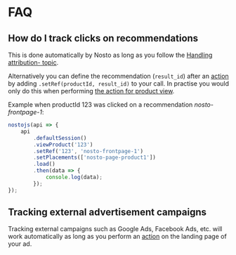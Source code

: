# FAQ

## How do I track clicks on recommendations

This is done automatically by Nosto as long as you follow the [Handling attribution- topic](spa-basics-leveraging-features.md#handling-attribution-1).

Alternatively you can define the recommendation \(`result_id`\) after an [action](session-api-terminology.md#action) by adding `.setRef(productId, result_id)` to your call. In practise you would only do this when performing [the action for product view](spa-basics-tracking-events.md#upon-viewing-a-product).

Example when productId 123 was clicked on a recommendation _nosto-frontpage-1_:

```javascript
nostojs(api => {
    api
        .defaultSession()
        .viewProduct('123')
        .setRef('123', 'nosto-frontpage-1')
        .setPlacements(['nosto-page-product1'])
        .load()
        .then(data => {
            console.log(data);
        });
});
```

## Tracking external advertisement campaigns

Tracking external campaigns such as Google Ads, Facebook Ads, etc. will work automatically as long as you perform an [action](session-api-terminology.md#action) on the landing page of your ad.

